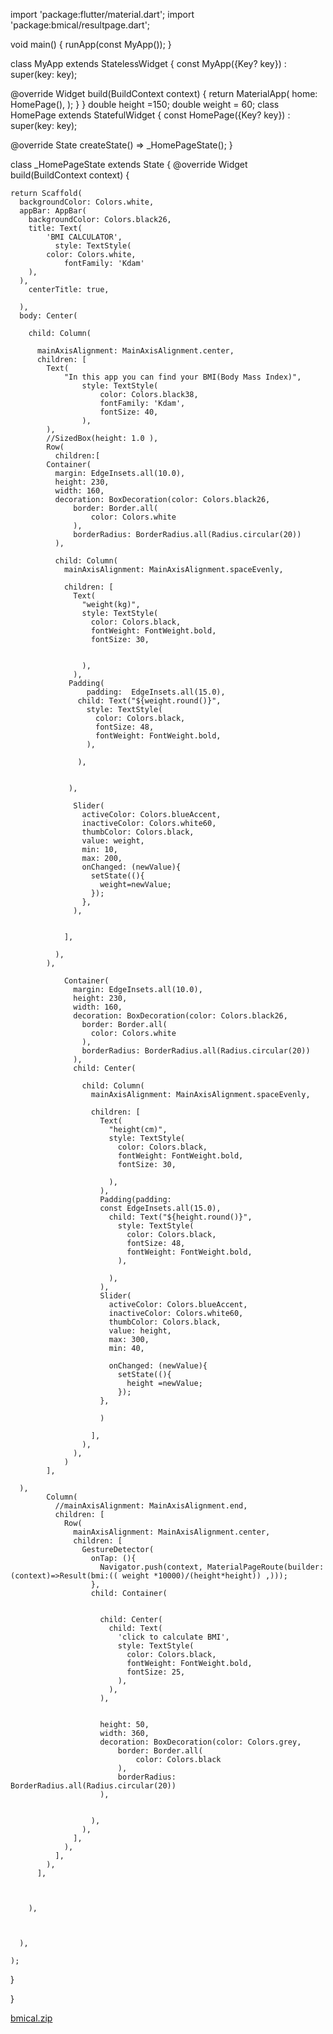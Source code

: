 import 'package:flutter/material.dart';
import 'package:bmical/resultpage.dart';

void main()
{
  runApp(const MyApp());
}

class MyApp extends StatelessWidget {
  const MyApp({Key? key}) : super(key: key);

  @override
  Widget build(BuildContext context) {
    return MaterialApp(
      home: HomePage(),
    );
  }
}
double height =150;
double weight = 60;
class HomePage extends StatefulWidget {
  const HomePage({Key? key}) : super(key: key);

  @override
  State<HomePage> createState() => _HomePageState();
}

class _HomePageState extends State<HomePage> {
  @override
  Widget build(BuildContext context) {

    return Scaffold(
      backgroundColor: Colors.white,
      appBar: AppBar(
        backgroundColor: Colors.black26,
        title: Text(
            'BMI CALCULATOR',
              style: TextStyle(
            color: Colors.white,
                fontFamily: 'Kdam'
        ),
      ),
        centerTitle: true,

      ),
      body: Center(

        child: Column(

          mainAxisAlignment: MainAxisAlignment.center,
          children: [
            Text(
                "In this app you can find your BMI(Body Mass Index)",
                    style: TextStyle(
                        color: Colors.black38,
                        fontFamily: 'Kdam',
                        fontSize: 40,
                    ),
            ),
            //SizedBox(height: 1.0 ),
            Row(
              children:[
            Container(
              margin: EdgeInsets.all(10.0),
              height: 230,
              width: 160,
              decoration: BoxDecoration(color: Colors.black26,
                  border: Border.all(
                      color: Colors.white
                  ),
                  borderRadius: BorderRadius.all(Radius.circular(20))
              ),

              child: Column(
                mainAxisAlignment: MainAxisAlignment.spaceEvenly,

                children: [
                  Text(
                    "weight(kg)",
                    style: TextStyle(
                      color: Colors.black,
                      fontWeight: FontWeight.bold,
                      fontSize: 30,


                    ),
                  ),
                 Padding(
                     padding:  EdgeInsets.all(15.0),
                   child: Text("${weight.round()}",
                     style: TextStyle(
                       color: Colors.black,
                       fontSize: 48,
                       fontWeight: FontWeight.bold,
                     ),

                   ),


                 ),

                  Slider(
                    activeColor: Colors.blueAccent,
                    inactiveColor: Colors.white60,
                    thumbColor: Colors.black,
                    value: weight,
                    min: 10,
                    max: 200,
                    onChanged: (newValue){
                      setState((){
                        weight=newValue;
                      });
                    },
                  ),


                ],

              ),
            ),

                Container(
                  margin: EdgeInsets.all(10.0),
                  height: 230,
                  width: 160,
                  decoration: BoxDecoration(color: Colors.black26,
                    border: Border.all(
                      color: Colors.white
                    ),
                    borderRadius: BorderRadius.all(Radius.circular(20))
                  ),
                  child: Center(

                    child: Column(
                      mainAxisAlignment: MainAxisAlignment.spaceEvenly,

                      children: [
                        Text(
                          "height(cm)",
                          style: TextStyle(
                            color: Colors.black,
                            fontWeight: FontWeight.bold,
                            fontSize: 30,

                          ),
                        ),
                        Padding(padding:
                        const EdgeInsets.all(15.0),
                          child: Text("${height.round()}",
                            style: TextStyle(
                              color: Colors.black,
                              fontSize: 48,
                              fontWeight: FontWeight.bold,
                            ),

                          ),
                        ),
                        Slider(
                          activeColor: Colors.blueAccent,
                          inactiveColor: Colors.white60,
                          thumbColor: Colors.black,
                          value: height,
                          max: 300,
                          min: 40,

                          onChanged: (newValue){
                            setState((){
                              height =newValue;
                            });
                        },

                        )

                      ],
                    ),
                  ),
                )
            ],

      ),
            Column(
              //mainAxisAlignment: MainAxisAlignment.end,
              children: [
                Row(
                  mainAxisAlignment: MainAxisAlignment.center,
                  children: [
                    GestureDetector(
                      onTap: (){
                        Navigator.push(context, MaterialPageRoute(builder: (context)=>Result(bmi:(( weight *10000)/(height*height)) ,)));
                      },
                      child: Container(


                        child: Center(
                          child: Text(
                            'click to calculate BMI',
                            style: TextStyle(
                              color: Colors.black,
                              fontWeight: FontWeight.bold,
                              fontSize: 25,
                            ),
                          ),
                        ),


                        height: 50,
                        width: 360,
                        decoration: BoxDecoration(color: Colors.grey,
                            border: Border.all(
                                color: Colors.black
                            ),
                            borderRadius: BorderRadius.all(Radius.circular(20))
                        ),


                      ),
                    ),
                  ],
                ),
              ],
            ),
          ],



        ),



      ),

    );


  }

}

[bmical.zip](https://github.com/AsbarK/Bmi-Calculator/files/8846268/bmical.zip)
